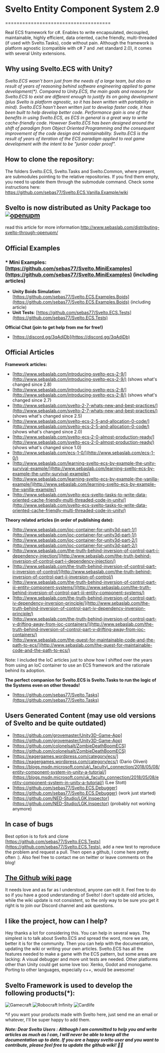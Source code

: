 # Svelto Entity Component System 2.9

=====================================

Real ECS framework for c\#. Enables to write encapsulated, decoupled, maintainable, highly efficient, data oriented, cache friendly, multi-threaded (if used with Svelto.Tasks), code without pain. Although the framework is platform agnostic \(compatible with c\# 7 and .net standard 2.0\), it comes with several Unity extensions.

## Why using Svelto.ECS with Unity?

_Svelto.ECS wasn't born just from the needs of a large team, but also as result of years of reasoning behind software engineering applied to game development\(\*\). Compared to Unity.ECS, the main goals and reasons for Svelto.ECS to exist are different enough to justify its on going development \(plus Svelto is platform agnostic, so it has been written with portability in mind\). Svelto.ECS hasn't been written just to develop faster code, it has been built to help develop better code. Performance gain is one of the benefits in using Svelto.ECS, as ECS in general is a great way to write cache-friendly code. However Svelto.ECS has been designed around the shift of paradigm from Object Oriented Programming and the consequent improvement of the code design and maintainability. Svelto.ECS is the result of years of iteration of the ECS paradigm applied to real game development with the intent to be "junior coder proof"._

## How to clone the repository:
The folders Svelto.ECS, Svelto.Tasks and Svelto.Common, where present, are submodules pointing to the relative repositories. If you find them empty, you need to update them through the submodule command. Check some instructions here: https://github.com/sebas77/Svelto.ECS.Vanilla.Example/wiki

## Svelto is now distributed as Unity Package too [![openupm](https://img.shields.io/npm/v/com.sebaslab.svelto.ecs?label=openupm&registry_uri=https://package.openupm.com)](https://openupm.com/packages/com.sebaslab.svelto.ecs/)

read this article for more information:http://www.sebaslab.com/distributing-svelto-through-openupm/

## Official Examples

### * **Mini Examples**: [https://github.com/sebas77/Svelto.MiniExamples](https://github.com/sebas77/Svelto.MiniExamples) \(including articles\)
* **Unity Boids Simulation**: [https://github.com/sebas77/Svelto.ECS.Examples.Boids](https://github.com/sebas77/Svelto.ECS.Examples.Boids) \(including article\)
* **Unit Tests**: [https://github.com/sebas77/Svelto.ECS.Tests](https://github.com/sebas77/Svelto.ECS.Tests)

**Official Chat \(join to get help from me for free!\)**

* [https://discord.gg/3qAdjDb](https://discord.gg/3qAdjDb) 

## Official Articles

**Framework articles:**

* [http://www.sebaslab.com/introducing-svelto-ecs-2-9/](http://www.sebaslab.com/introducing-svelto-ecs-2-9/)  \(shows what's changed since 2.8\)
* [http://www.sebaslab.com/introducing-svelto-ecs-2-8/](http://www.sebaslab.com/introducing-svelto-ecs-2-8/)  \(shows what's changed since 2.7\)
* [http://www.sebaslab.com/svelto-2-7-whats-new-and-best-practices/](http://www.sebaslab.com/svelto-2-7-whats-new-and-best-practices/) \(shows what's changed since 2.5\)
* [http://www.sebaslab.com/svelto-ecs-2-5-and-allocation-0-code/](http://www.sebaslab.com/svelto-ecs-2-5-and-allocation-0-code/) \(shows what's changed since 2.0\)
* [http://www.sebaslab.com/svelto-ecs-2-0-almost-production-ready/](http://www.sebaslab.com/svelto-ecs-2-0-almost-production-ready/) \(shows what's changed since 1.0\)
* [http://www.sebaslab.com/ecs-1-0/](http://www.sebaslab.com/ecs-1-0/)
* [http://www.sebaslab.com/learning-svelto-ecs-by-example-the-unity-survival-example/](http://www.sebaslab.com/learning-svelto-ecs-by-example-the-unity-survival-example/)
* [http://www.sebaslab.com/learning-svelto-ecs-by-example-the-vanilla-example/](http://www.sebaslab.com/learning-svelto-ecs-by-example-the-vanilla-example/)
* [http://www.sebaslab.com/svelto-ecs-svelto-tasks-to-write-data-oriented-cache-friendly-multi-threaded-code-in-unity/](http://www.sebaslab.com/svelto-ecs-svelto-tasks-to-write-data-oriented-cache-friendly-multi-threaded-code-in-unity/)

**Theory related articles \(in order of publishing date\):**

* [http://www.sebaslab.com/ioc-container-for-unity3d-part-1/](http://www.sebaslab.com/ioc-container-for-unity3d-part-1/)
* [http://www.sebaslab.com/ioc-container-for-unity3d-part-2/](http://www.sebaslab.com/ioc-container-for-unity3d-part-2/)
* [http://www.sebaslab.com/the-truth-behind-inversion-of-control-part-i-dependency-injection/](http://www.sebaslab.com/the-truth-behind-inversion-of-control-part-i-dependency-injection/)
* [http://www.sebaslab.com/the-truth-behind-inversion-of-control-part-ii-inversion-of-control/](http://www.sebaslab.com/the-truth-behind-inversion-of-control-part-ii-inversion-of-control/)
* [http://www.sebaslab.com/the-truth-behind-inversion-of-control-part-iii-entity-component-systems/](http://www.sebaslab.com/the-truth-behind-inversion-of-control-part-iii-entity-component-systems/)
* [http://www.sebaslab.com/the-truth-behind-inversion-of-control-part-iv-dependency-inversion-principle/](http://www.sebaslab.com/the-truth-behind-inversion-of-control-part-iv-dependency-inversion-principle/)
* [http://www.sebaslab.com/the-truth-behind-inversion-of-control-part-v-drifting-away-from-ioc-containers/](http://www.sebaslab.com/the-truth-behind-inversion-of-control-part-v-drifting-away-from-ioc-containers/)
* [http://www.sebaslab.com/the-quest-for-maintainable-code-and-the-path-to-ecs/](http://www.sebaslab.com/the-quest-for-maintainable-code-and-the-path-to-ecs/)

Note: I included the IoC articles just to show how I shifted over the years from using an IoC container to use an ECS framework and the rationale behind its adoption.

**The perfect companion for Svelto.ECS is Svelto.Tasks to run the logic of the Systems even on other threads!**

* [https://github.com/sebas77/Svelto.Tasks](https://github.com/sebas77/Svelto.Tasks)

## Users Generated Content \(may use old versions of Svelto and be quite outdated\)

* [https://github.com/grovemaster/Unity3D-Game-App](https://github.com/grovemaster/Unity3D-Game-App)
* [https://github.com/colonelsalt/ZombieDeathBoomECS](https://github.com/colonelsalt/ZombieDeathBoomECS)
* [https://eagergames.wordpress.com/category/ecs/](https://eagergames.wordpress.com/category/ecs/) \(Dario Oliveri\)
* [https://blogs.msdn.microsoft.com/uk\_faculty\_connection/2018/05/08/entity-component-system-in-unity-a-tutorial/](https://blogs.msdn.microsoft.com/uk_faculty_connection/2018/05/08/entity-component-system-in-unity-a-tutorial/) \(Lee Stott\)
* [https://github.com/sebas77/Svelto.ECS.Debugger](https://github.com/sebas77/Svelto.ECS.Debugger) \(work just started\)
* [https://github.com/NED-Studio/LGK.Inspector](https://github.com/NED-Studio/LGK.Inspector) \(probably not working anymore\)

## In case of bugs

Best option is to fork and clone [https://github.com/sebas77/Svelto.ECS.Tests](https://github.com/sebas77/Svelto.ECS.Tests), add a new test to reproduce the problem and request a pull. Then open a github, I come here pretty often :\). Also feel free to contact me on twitter or leave comments on the blog!

## [The Github wiki page](https://github.com/sebas77/Svelto.ECS/wiki)

It needs love and as far as I understood, anyone can edit it. Feel free to do so if you have a good understanding of Svelto! I don't update old articles, while the wiki update is not consistent, so the only way to be sure you get it right is to join our Discord channel and ask questions.

## I like the project, how can I help?

Hey thanks a lot for considering this. You can help in several ways. The simplest is to talk about Svelto.ECS and spread the word, more we are, better it is for the community. Then you can help with the documentation, updating the wiki or writing your own articles. Svelto.ECS has all the features needed to make a game with the ECS pattern, but some areas are lacking: A visual debugger and more unit tests are needed. Other platforms other than Unity could get some love too: Xenko, Godot and monogame. Porting to other languages, expecially c++, would be awesome!

## Svelto Framework is used to develop the following products\(\*\):

![Gamecraft](https://steamcdn-a.akamaihd.net/steamcommunity/public/images/clans/35037633/e05ca4fc6f20f1e6150a6ace1d12fe8cd145fa0d.png)
![Robocraft Infinity](https://i.ytimg.com/vi/m_4fpgHwoBs/maxresdefault.jpg) 
![Cardlife](https://i.ytimg.com/vi/q2jaUZjnNyg/maxresdefault.jpg)

\*if you want your products made with Svelto here, just send me an email or whatever, I'll be super happy to add them.

_**Note: Dear Svelto Users : Although I am committed to help you and write articles as much as I can, I will never be able to keep all the documentation up to date. If you are a happy svelto user and you want to contribute, please feel free to update the github wiki! 🙏👊**_

